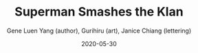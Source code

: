 ---
title: "Superman Smashes the Klan"
book: superman-smashes-the-klan
author: Gene Luen Yang (author), Gurihiru (art), Janice Chiang (lettering)
kindle: false
date: 2020-05-30
pub: 2020
tags: posts
genres: YA, superhero
review: I'm a long-time fan of Yang, and his newest superhero book featuring a Chinese immigrant family is as relevant today as its radio source material was in 1946.
goodreads: https://www.goodreads.com/book/show/38452936-superman-smashes-the-klan
bookshop: https://bookshop.org/books/superman-smashes-the-klan/9781779504210
---